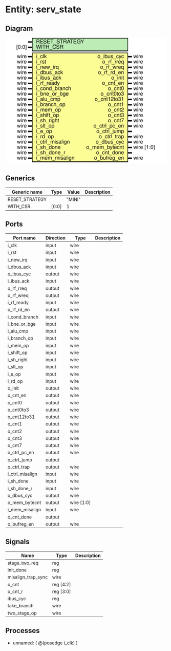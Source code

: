 # Entity: serv_state

## Diagram

![Diagram](serv_state.svg "Diagram")
## Generics

| Generic name   | Type  | Value  | Description |
| -------------- | ----- | ------ | ----------- |
| RESET_STRATEGY |       | "MINI" |             |
| WITH_CSR       | [0:0] | 1      |             |
## Ports

| Port name       | Direction | Type       | Description |
| --------------- | --------- | ---------- | ----------- |
| i_clk           | input     | wire       |             |
| i_rst           | input     | wire       |             |
| i_new_irq       | input     | wire       |             |
| i_dbus_ack      | input     | wire       |             |
| o_ibus_cyc      | output    | wire       |             |
| i_ibus_ack      | input     | wire       |             |
| o_rf_rreq       | output    | wire       |             |
| o_rf_wreq       | output    | wire       |             |
| i_rf_ready      | input     | wire       |             |
| o_rf_rd_en      | output    | wire       |             |
| i_cond_branch   | input     | wire       |             |
| i_bne_or_bge    | input     | wire       |             |
| i_alu_cmp       | input     | wire       |             |
| i_branch_op     | input     | wire       |             |
| i_mem_op        | input     | wire       |             |
| i_shift_op      | input     | wire       |             |
| i_sh_right      | input     | wire       |             |
| i_slt_op        | input     | wire       |             |
| i_e_op          | input     | wire       |             |
| i_rd_op         | input     | wire       |             |
| o_init          | output    | wire       |             |
| o_cnt_en        | output    | wire       |             |
| o_cnt0          | output    | wire       |             |
| o_cnt0to3       | output    | wire       |             |
| o_cnt12to31     | output    | wire       |             |
| o_cnt1          | output    | wire       |             |
| o_cnt2          | output    | wire       |             |
| o_cnt3          | output    | wire       |             |
| o_cnt7          | output    | wire       |             |
| o_ctrl_pc_en    | output    | wire       |             |
| o_ctrl_jump     | output    |            |             |
| o_ctrl_trap     | output    | wire       |             |
| i_ctrl_misalign | input     | wire       |             |
| i_sh_done       | input     | wire       |             |
| i_sh_done_r     | input     | wire       |             |
| o_dbus_cyc      | output    | wire       |             |
| o_mem_bytecnt   | output    | wire [1:0] |             |
| i_mem_misalign  | input     | wire       |             |
| o_cnt_done      | output    |            |             |
| o_bufreg_en     | output    | wire       |             |
## Signals

| Name               | Type      | Description |
| ------------------ | --------- | ----------- |
| stage_two_req      | reg       |             |
| init_done          | reg       |             |
| misalign_trap_sync | wire      |             |
| o_cnt              | reg [4:2] |             |
| o_cnt_r            | reg [3:0] |             |
| ibus_cyc           | reg       |             |
| take_branch        | wire      |             |
| two_stage_op       | wire      |             |
## Processes
- unnamed: ( @(posedge i_clk) )
